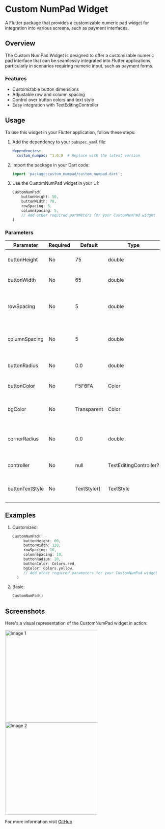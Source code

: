 # Custom NumPad Widget

A Flutter package that provides a customizable numeric pad widget for integration into various screens, such as payment interfaces.

## Overview

The Custom NumPad Widget is designed to offer a customizable numeric pad interface that can be seamlessly integrated into Flutter applications, particularly in scenarios requiring numeric input, such as payment forms.

### Features

- Customizable button dimensions
- Adjustable row and column spacing
- Control over button colors and text style
- Easy integration with TextEditingController

## Usage

To use this widget in your Flutter application, follow these steps:

1. Add the dependency to your `pubspec.yaml` file:

   ```yaml
   dependencies:
     custom_numpad: ^1.0.0  # Replace with the latest version
   
2. Import the package in your Dart code:
    
    ```dart
    import 'package:custom_numpad/custom_numpad.dart';

3. Use the CustomNumPad widget in your UI:

    ```dart
   CustomNumPad(
        buttonHeight: 50,
        buttonWidth: 70,
        rowSpacing: 5,
        columnSpacing: 5,
        // Add other required parameters for your CustomNumPad widget    
   )

### Parameters

| Parameter       | Required | Default     | Type                  | Description                                      |
|-----------------|----------|-------------|-----------------------|--------------------------------------------------|
| buttonHeight    | No       | 75          | double                | Height of the numeric pad buttons                |
| buttonWidth     | No       | 65          | double                | Width of the numeric pad buttons                 |
| rowSpacing      | No       | 5           | double                | Vertical spacing between rows of buttons         |
| columnSpacing   | No       | 5           | double                | Horizontal spacing between columns of buttons    |
| buttonRadius    | No       | 0.0         | double                | Radius for button corners                        |
| buttonColor     | No       | F5F6FA      | Color                 | Background color for buttons                     |
| bgColor         | No       | Transparent | Color                 | Background color for the numeric pad             |
| cornerRadius    | No       | 0.0         | double                | Corner radius for the entire numeric pad         |
| controller      | No       | null        | TextEditingController? | Controller for the text input field              |
| buttonTextStyle | No       | TextStyle() | TextStyle             | Text style for the numeric pad buttons           |


## Examples

1. Customized:

    ```dart
    CustomNumPad(
         buttonHeight: 60,
         buttonWidth: 120,
         rowSpacing: 10,
         columnSpacing: 10,
         buttonRadius: 20,
         buttonColor: Colors.red,
         bgColor: Colors.yellow,
         // Add other required parameters for your CustomNumPad widget
      )

2. Basic:

    ```dart
    CustomNumPad()

## Screenshots

Here's a visual representation of the CustomNumPad widget in action:

<p float="left">
  <img src="https://imgur.com/a/5CO1LaJ" alt="Image 1" width="300" />
  <img src="https://imgur.com/a/cpQjLtQ" alt="Image 2" width="300" />
</p>


   
For more information visit [GitHub](https://github.com/TheScriptRailoth/package-custom_numpad)

      

